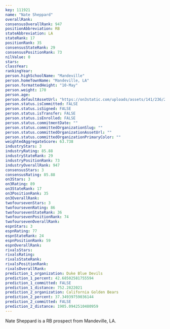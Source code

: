 ```yaml
---
key: 111921
name: "Nate Sheppard"
overallRank: 
consensusOverallRank: 947
positionAbbreviation: RB
stateAbbreviation: LA
stateRank: 17
positionRank: 35
consensusStateRank: 29
consensusPositionRank: 73
nilValue: 0
stars: 
classYear: 
rankingYear: 
person.highSchoolName: "Mandeville"
person.homeTownName: "Mandeville, LA"
person.formattedHeight: "10-May"
person.weight: 170
person.age: 
person.defaultAssetUrl: "https://on3static.com/uploads/assets/141/236/236141.png"
person.status.isCommitted: FALSE
person.status.isSigned: FALSE
person.status.isTransfer: FALSE
person.status.isEnrolled: FALSE
person.status.commitmentDate: ""
person.status.committedOrganizationSlug: ""
person.status.committedOrganizationAssetUrl: ""
person.status.committedOrganizationPrimaryColor: ""
weightedAggregateScore: 63.738
industryStars: 3
industryRating: 85.88
industryStateRank: 29
industryPositionRank: 73
industryOverallRank: 947
consensusStars: 3
consensusRating: 85.88
on3Stars: 3
on3Rating: 89
on3StateRank: 17
on3PositionRank: 35
on3OverallRank: 
twofoursevenStars: 3
twofoursevenRating: 86
twofoursevenStateRank: 36
twofoursevenPositionRank: 74
twofoursevenOverallRank: 
espnStars: 3
espnRating: 77
espnStateRank: 24
espnPositionRank: 59
espnOverallRank: 
rivalsStars: 
rivalsRating: 
rivalsStateRank: 
rivalsPositionRank: 
rivalsOverallRank: 
prediction_1_organization: Duke Blue Devils
prediction_1_percent: 42.68502581755594
prediction_1_committed: FALSE
prediction_1_distance: 752.2822021
prediction_2_organization: California Golden Bears
prediction_2_percent: 37.34939759036144
prediction_2_committed: FALSE
prediction_2_distance: 1905.0942510480959
---
```

Nate Sheppard is a RB prospect from Mandeville, LA.